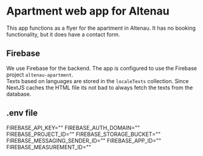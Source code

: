 # Apartment web app for Altenau

This app functions as a flyer for the apartment in Altenau. It has no booking functionality, but it does have a contact form.

## Firebase

We use Firebase for the backend. The app is configured to use the Firebase project `altenau-apartment`.  
Texts based on languages are stored in the `localeTexts` collection. Since NextJS caches the HTML file its not bad to always fetch the texts from the database.

## .env file

FIREBASE_API_KEY=""
FIREBASE_AUTH_DOMAIN=""
FIREBASE_PROJECT_ID=""
FIREBASE_STORAGE_BUCKET=""
FIREBASE_MESSAGING_SENDER_ID=""
FIREBASE_APP_ID=""
FIREBASE_MEASUREMENT_ID=""
